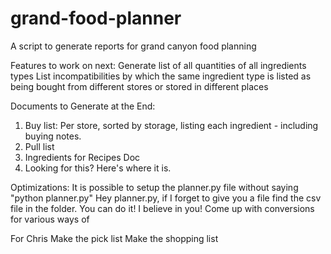 grand-food-planner
==================

A script to generate reports for grand canyon food planning

Features to work on next:
Generate list of all quantities of all ingredients types
List incompatibilities by which the same ingredient type is listed as being bought from different stores or stored in different places



Documents to Generate at the End:
1. Buy list: Per store, sorted by storage, listing each ingredient - including buying notes.
2. Pull list
3. Ingredients for Recipes Doc
4. Looking for this? Here's where it is.	

Optimizations:
It is possible to setup the planner.py file without saying "python planner.py"
Hey planner.py, if I forget to give you a file find the csv file in the folder. You can do it! I believe in you!
Come up with conversions for various ways of  

For Chris
Make the pick list
Make the shopping list